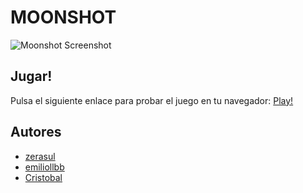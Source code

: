 # MOONSHOT


![Moonshot Screenshot](screenshot.png)

## Jugar!
Pulsa el siguiente enlace para probar el juego en tu navegador: [Play!](http://www.emiliollbb.net/emulatrix/?moonshot.md)

## Autores
* [zerasul](https://zerasul.me/)
* [emiliollbb](http://www.emiliollbb.net/)
* [Cristobal](https://github.com/orgs/sixteenbits/people/crisconru)



